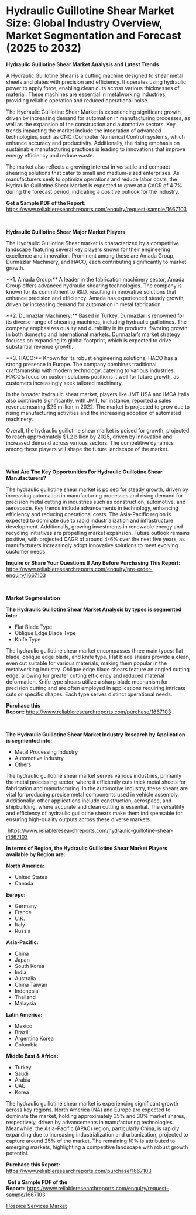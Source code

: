 <p><h1>Hydraulic Guillotine Shear Market Size: Global Industry Overview, Market Segmentation and Forecast (2025 to 2032)</h1></p><p><strong>Hydraulic Guillotine Shear Market Analysis and Latest Trends</strong></p>
<p><p>A Hydraulic Guillotine Shear is a cutting machine designed to shear metal sheets and plates with precision and efficiency. It operates using hydraulic power to apply force, enabling clean cuts across various thicknesses of material. These machines are essential in metalworking industries, providing reliable operation and reduced operational noise.</p><p>The Hydraulic Guillotine Shear Market is experiencing significant growth, driven by increasing demand for automation in manufacturing processes, as well as the expansion of the construction and automotive sectors. Key trends impacting the market include the integration of advanced technologies, such as CNC (Computer Numerical Control) systems, which enhance accuracy and productivity. Additionally, the rising emphasis on sustainable manufacturing practices is leading to innovations that improve energy efficiency and reduce waste.</p><p>The market also reflects a growing interest in versatile and compact shearing solutions that cater to small and medium-sized enterprises. As manufacturers seek to optimize operations and reduce labor costs, the Hydraulic Guillotine Shear Market is expected to grow at a CAGR of 4.7% during the forecast period, indicating a positive outlook for the industry.</p></p>
<p><strong>Get a Sample PDF of the Report:&nbsp;</strong> <a href="https://www.reliableresearchreports.com/enquiry/request-sample/1667103?utm_campaign=2646&utm_medium=2&utm_source=Github&utm_content=ia&utm_term=06032025&utm_id=hydraulic-guillotine-shear">https://www.reliableresearchreports.com/enquiry/request-sample/1667103</a></p>
<p>&nbsp;</p>
<p><strong>Hydraulic Guillotine Shear Major Market Players</strong></p>
<p><p>The Hydraulic Guillotine Shear market is characterized by a competitive landscape featuring several key players known for their engineering excellence and innovation. Prominent among these are Amada Group, Durmazlar Machinery, and HACO, each contributing significantly to market growth.</p><p>**1. Amada Group:** A leader in the fabrication machinery sector, Amada Group offers advanced hydraulic shearing technologies. The company is known for its commitment to R&D, resulting in innovative solutions that enhance precision and efficiency. Amada has experienced steady growth, driven by increasing demand for automation in metal fabrication.</p><p>**2. Durmazlar Machinery:** Based in Turkey, Durmazlar is renowned for its diverse range of shearing machines, including hydraulic guillotines. The company emphasizes quality and durability in its products, favoring growth in both domestic and international markets. Durmazlar’s market strategy focuses on expanding its global footprint, which is expected to drive substantial revenue growth.</p><p>**3. HACO:** Known for its robust engineering solutions, HACO has a strong presence in Europe. The company combines traditional craftsmanship with modern technology, catering to various industries. HACO’s focus on custom solutions positions it well for future growth, as customers increasingly seek tailored machinery.</p><p>In the broader hydraulic shear market, players like JMT USA and IMCA Italia also contribute significantly, with JMT, for instance, reported a sales revenue nearing $25 million in 2022. The market is projected to grow due to rising manufacturing activities and the increasing adoption of automated machinery.</p><p>Overall, the hydraulic guillotine shear market is poised for growth, projected to reach approximately $1.2 billion by 2025, driven by innovation and increased demand across various sectors. The competitive dynamics among these players will shape the future landscape of the market.</p></p>
<p>&nbsp;</p>
<p><strong>What Are The Key Opportunities For Hydraulic Guillotine Shear Manufacturers?</strong></p>
<p><p>The hydraulic guillotine shear market is poised for steady growth, driven by increasing automation in manufacturing processes and rising demand for precision metal cutting in industries such as construction, automotive, and aerospace. Key trends include advancements in technology, enhancing efficiency and reducing operational costs. The Asia-Pacific region is expected to dominate due to rapid industrialization and infrastructure development. Additionally, growing investments in renewable energy and recycling initiatives are propelling market expansion. Future outlook remains positive, with projected CAGR of around 4-6% over the next five years, as manufacturers increasingly adopt innovative solutions to meet evolving customer needs.</p></p>
<p><strong>Inquire or Share Your Questions If Any Before Purchasing This Report:</strong> <a href="https://www.reliableresearchreports.com/enquiry/pre-order-enquiry/1667103?utm_campaign=2646&utm_medium=2&utm_source=Github&utm_content=ia&utm_term=06032025&utm_id=hydraulic-guillotine-shear">https://www.reliableresearchreports.com/enquiry/pre-order-enquiry/1667103</a></p>
<p>&nbsp;</p>
<p><strong>Market Segmentation</strong></p>
<p><strong>The Hydraulic Guillotine Shear Market Analysis by types is segmented into:</strong></p>
<p><ul><li>Flat Blade Type</li><li>Oblique Edge Blade Type</li><li>Knife Type</li></ul></p>
<p><p>The hydraulic guillotine shear market encompasses three main types: flat blade, oblique edge blade, and knife type. Flat blade shears provide a clean, even cut suitable for various materials, making them popular in the metalworking industry. Oblique edge blade shears feature an angled cutting edge, allowing for greater cutting efficiency and reduced material deformation. Knife type shears utilize a sharp blade mechanism for precision cutting and are often employed in applications requiring intricate cuts or specific shapes. Each type serves distinct operational needs.</p></p>
<p><strong>Purchase this Report:&nbsp;</strong><a href="https://www.reliableresearchreports.com/purchase/1667103?utm_campaign=2646&utm_medium=2&utm_source=Github&utm_content=ia&utm_term=06032025&utm_id=hydraulic-guillotine-shear">https://www.reliableresearchreports.com/purchase/1667103</a></p>
<p>&nbsp;</p>
<p><strong>The Hydraulic Guillotine Shear Market Industry Research by Application is segmented into:</strong></p>
<p><ul><li>Metal Processing Industry</li><li>Automotive Industry</li><li>Others</li></ul></p>
<p><p>The hydraulic guillotine shear market serves various industries, primarily the metal processing sector, where it efficiently cuts thick metal sheets for fabrication and manufacturing. In the automotive industry, these shears are vital for producing precise metal components used in vehicle assembly. Additionally, other applications include construction, aerospace, and shipbuilding, where accurate and clean cutting is essential. The versatility and efficiency of hydraulic guillotine shears make them indispensable for ensuring high-quality outputs across these diverse markets.</p></p>
<p><a href="https://www.reliableresearchreports.com/hydraulic-guillotine-shear-r1667103?utm_campaign=2646&utm_medium=2&utm_source=Github&utm_content=ia&utm_term=06032025&utm_id=hydraulic-guillotine-shear">&nbsp;https://www.reliableresearchreports.com/hydraulic-guillotine-shear-r1667103</a></p>
<p><strong>In terms of Region, the Hydraulic Guillotine Shear Market Players available by Region are:</strong></p>
<p>
    <p> <strong> North America: </strong>
        <ul>
            <li>United States</li>
            <li>Canada</li>
        </ul>
        </p> 
    <p> <strong> Europe: </strong>
        <ul>
            <li>Germany</li>
            <li>France</li>
            <li>U.K.</li>
            <li>Italy</li>
            <li>Russia</li>
        </ul>
        </p> 
    <p> <strong> Asia-Pacific: </strong>
        <ul>
            <li>China</li>
            <li>Japan</li>
            <li>South Korea</li>
            <li>India</li>
            <li>Australia</li>
            <li>China Taiwan</li>
            <li>Indonesia</li>
            <li>Thailand</li>
            <li>Malaysia</li>
        </ul>
        </p> 
    <p> <strong> Latin America: </strong>
        <ul>
            <li>Mexico</li>
            <li>Brazil</li>
            <li>Argentina Korea</li>
            <li>Colombia</li>
        </ul>
        </p> 
    <p> <strong> Middle East & Africa: </strong>
        <ul>
            <li>Turkey</li>
            <li>Saudi</li>
            <li>Arabia</li>
            <li>UAE</li>
            <li>Korea</li>
        </ul>
    </p>
    </p>
<p><p>The hydraulic guillotine shear market is experiencing significant growth across key regions. North America (NA) and Europe are expected to dominate the market, holding approximately 35% and 30% market shares, respectively, driven by advancements in manufacturing technologies. Meanwhile, the Asia-Pacific (APAC) region, particularly China, is rapidly expanding due to increasing industrialization and urbanization, projected to capture around 25% of the market. The remaining 10% is attributed to emerging markets, highlighting a competitive landscape with robust growth potential.</p></p>
<p><strong>Purchase this Report: </strong><a href="https://www.reliableresearchreports.com/purchase/1667103?utm_campaign=2646&utm_medium=2&utm_source=Github&utm_content=ia&utm_term=06032025&utm_id=hydraulic-guillotine-shear">https://www.reliableresearchreports.com/purchase/1667103</a></p>
<p>&nbsp;<strong>Get a Sample PDF of the Report:&nbsp;&nbsp;</strong><a href="https://www.reliableresearchreports.com/enquiry/request-sample/1667103?utm_campaign=2646&utm_medium=2&utm_source=Github&utm_content=ia&utm_term=06032025&utm_id=hydraulic-guillotine-shear">https://www.reliableresearchreports.com/enquiry/request-sample/1667103</a></p>
<p><strong></strong></p>
<p><p><a href="https://github.com/mayabungard8092/Market-Research-Report-List-1/blob/main/hospice-services-market.md?utm_campaign=2646&utm_medium=2&utm_source=Github&utm_content=ia&utm_term=06032025&utm_id=hydraulic-guillotine-shear">Hospice Services Market</a></p></p>